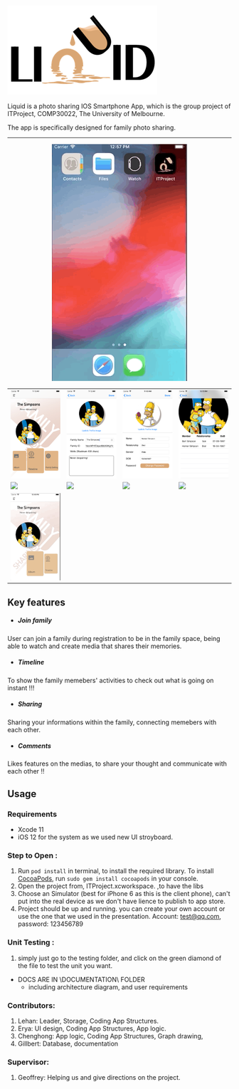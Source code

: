 ![Liquid](Screenshots/liquid.png)

Liquid is a photo sharing IOS Smartphone App, which is the group project of ITProject, COMP30022, The University of Melbourne.

The app is specifically designed for family photo sharing.
***

<table border="0">
 <p align="center">
  <img src = "Screenshots/launch.gif"/>
 </p>
 <tr>
    <td><img src="Screenshots/familyMain.png"!></td>
    <td><img src="Screenshots/familySet.png"!></td>
    <td><img src="Screenshots/individualSet.png"!></td>
    <td><img src="Screenshots/viewFamily.png"!></td>
 </tr>
 <tr>
    <td><img src="Screenshots/createAlbum.gif"!></td>
    <td><img src="Screenshots/viewMedia.gif"!></td>
    <td><img src="Screenshots/viewPhoto.gif"!></td>
    <td><img src="Screenshots/delete.gif"!></td>

 </tr>
  <tr>
    <td><img src="Screenshots/timeline.gif"!></td>
 </tr>


</table>

## Key features
- ##### Join family
User can join a family during registration to be in the family space, being able to watch and create media that shares their memories.
- ##### Timeline 
To show the family memebers' activities to check out what is going on instant !!!
- ##### Sharing 
Sharing your informations within the family, connecting memebers with each other.
- ##### Comments
Likes features on the medias, to share your thought and communicate with each other !!

## Usage
### Requirements
- Xcode 11
- iOS 12 for the system as we used new UI stroyboard.


### Step to Open : 
1. Run `pod install` in terminal, to install the required library.
To install [CocoaPods](http://www.cocoapods.org), run `sudo gem install cocoapods` in your console.
2. Open the project from, ITProject.xcworkspace. ,to have the libs 
3. Choose an Simulator (best for iPhone 6 as this is the client phone), can't put into the real device as we don't have lience to publish to app store.
4. Project should be up and running. 
you can create your own account or use the one that we used in the presentation.
Account: test@qq.com, password: 123456789
    
### Unit Testing : 
1. simply just go to the testing folder, and click on the green diamond of the file to test the unit you want.

 - DOCS ARE IN \DOCUMENTATION\ FOLDER 
    - including architecture diagram, and user requirements
    
### Contributors:
1. Lehan: Leader, Storage, Coding App Structures.
2. Erya: UI design, Coding App Structures, App logic.
3. Chenghong: App logic, Coding App Structures, Graph drawing,
4. Gillbert: Database, documentation
    
### Supervisor:
1. Geoffrey: Helping us and give directions on the project.

 
